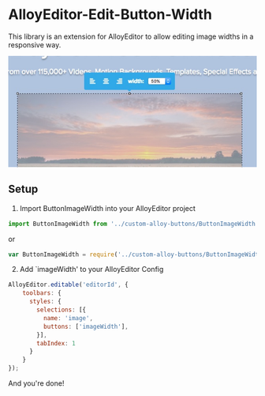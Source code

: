 # AlloyEditor-Edit-Button-Width
This library is an extension for AlloyEditor to allow editing image widths in a responsive way.

![alt tag](https://raw.githubusercontent.com/jakemercurio/AlloyEditor-Edit-Button-Width/master/screenshot.jpg)

## Setup

1. Import ButtonImageWidth into your AlloyEditor project
```js
import ButtonImageWidth from '../custom-alloy-buttons/ButtonImageWidth';
```
or
```js
var ButtonImageWidth = require('../custom-alloy-buttons/ButtonImageWidth');
```

2. Add `imageWidth' to your AlloyEditor Config
```js
AlloyEditor.editable('editorId', {
    toolbars: {
      styles: {
        selections: [{
          name: 'image',
          buttons: ['imageWidth'],
        }],
        tabIndex: 1
      }
    }
});
```

And you're done!
